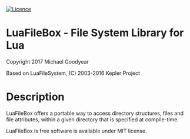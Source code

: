 [![Licence](http://img.shields.io/badge/Licence-MIT-brightgreen.svg)](LICENCE.txt)

# LuaFileBox - File System Library for Lua
Copyright 2017 Michael Goodyear

Based on LuaFileSystem, (C) 2003-2016 Kepler Project


# Description

LuaFileBox offers a portable way to access directory structures, files and file attributes, within a given directory that is specified at compile-time.

LuaFileBox is free software is available under MIT license.